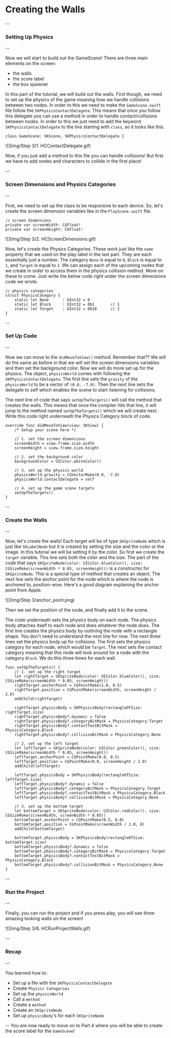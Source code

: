 # Creating the Walls
--
### Setting Up Physics
--

Now we will start to build out the GameScene! There are three main elements on the screen:

* the walls
* the score label
* the box spawner

In this part of the tutorial, we will build out the walls. First though, we need to set up the physics of the game meaning how we handle collisions between two nodes. In order to this we need to make the `GameScene.swift` file follow the `SKPhysicsContactDelegate`. This means that once you follow this delegate you can use a method in order to handle contact/collisions between nodes. In order to this we just need to add the keyword `SKPhysicsContactDelegate` to the line starting with `class`, so it looks like this.

`class GameScene: SKScene, SKPhysicsContactDelegate {`

![](img/Step 3/1. HCContactDelegate.gif)

Now, if you just add a method to this file you can handle collisions! But first we have to add nodes and characters to collide in the first place!

--
### Screen Dimensions and Physics Categories
--

First, we need to set up the class to be responsive to each device. So, let's create the screen dimension variables like in the `PlayScene.swift` file.

	// screen dimensions
    private var screenWidth: CGFloat!
    private var screenHeight: CGFloat!

![](img/Step 3/2. HCScreenDimensions.gif)

Now, let's create the Physics Categories. These work just like the `name` property that we used on the play label in the last part. They are each essentially just a number. The category `None` is equal to `0`, `Block` is equal to `1`, and `Target` is equal to `2`. We can assign each of the upcoming nodes that we create in order to access them in the physics collision method. More on these to come. Just write the below code right under the screen dimensions code we wrote.

	// physics categories
    struct PhysicsCategory {
        static let None      : UInt32 = 0
        static let Block     : UInt32 = 0b1       // 1
        static let Target    : UInt32 = 0b10      // 2
    }
    
--
### Set Up Code
--

Now we can move to the `didMoveToView()` method. Remember that?? We will do the same as before in that we will set the screen dimensions variables and then set the background color. Now we will do more set up for the physics. The object, `physicsWorld` comes with following the `SKPhysicsContactDelegate`. The first line sets the `gravity` of the `physicsWorld` to be a vector of `(0.0, -7.0)`. Then the next line sets the delegate to self which enables the scene to start listening for collisions. 

The next line of code that says `setUpTheTargets()` will call the method that creates the walls. This means that once the compiler hits that line, it will jump to the method named `setUpTheTargets()` which we will create next. Write this code right underneath the Physics Category block of code.

	override func didMoveToView(view: SKView) {
        /* Setup your scene here */
        
        // 1. set the screen dimensions
        screenWidth = view.frame.size.width
        screenHeight = view.frame.size.height
        
        // 2. set the background color
        backgroundColor = UIColor.whiteColor()
        
        // 3. set up the physics world
        physicsWorld.gravity = CGVectorMake(0.0, -7.0)
        physicsWorld.contactDelegate = self
        
        // 4. set up the game scene targets
        setUpTheTargets()
    }
    
--
### Create the Walls
--

Now, let's create the walls! Each target will be of type `SKSpriteNode` which is just like `SKLabelNode` but it is created by setting the size and the color or the image. In this tutorial we will be setting it by the color. So first we create the `target` variable. This line sets both the color and the size. The part of the code that says `SKSpriteNode(color: UIColor.blueColor(), size: CGSizeMake(screenWidth * 0.05, screenHeight))` is a constructor for `SKSpriteNode`. This is a special type of method that creates an object. The next line sets the anchor point for the node which is where the node is anchored to, position-wise. Here's a good diagram explaining the anchor point from Apple.

![](img/Step 3/anchor_point.png)

Then we set the position of the node, and finally add it to the scene. 

The code underneath sets the physics body on each node. The physics body attaches itself to each node and does whatever the node does. The first line creates the physics body by outlining the node with a rectangle shape. You don't need to understand the next line for now. The next three lines set the physics body up for collisions. The first sets the physics category for each node, which would be `Target`. The next sets the contact category meaning that this node will look around for a node with the category `Block`. We do this three times for each wall.

	func setUpTheTargets() {
        // 1. set up the right target
        let rightTarget = SKSpriteNode(color: UIColor.blueColor(), size: CGSizeMake(screenWidth * 0.05, screenHeight))
        rightTarget.anchorPoint = CGPointMake(1.0, 0.5)
        rightTarget.position = CGPointMake(screenWidth, screenHeight / 2.0)
        addChild(rightTarget)
        
        rightTarget.physicsBody = SKPhysicsBody(rectangleOfSize: rightTarget.size)
        rightTarget.physicsBody?.dynamic = false
        rightTarget.physicsBody?.categoryBitMask = PhysicsCategory.Target
        rightTarget.physicsBody?.contactTestBitMask = PhysicsCategory.Block
        rightTarget.physicsBody?.collisionBitMask = PhysicsCategory.None
        
        // 2. set up the left target
        let leftTarget = SKSpriteNode(color: UIColor.greenColor(), size: CGSizeMake(screenWidth * 0.05, screenHeight))
        leftTarget.anchorPoint = CGPointMake(0.0, 0.5)
        leftTarget.position = CGPointMake(0.0, screenHeight / 2.0)
        addChild(leftTarget)
        
        leftTarget.physicsBody = SKPhysicsBody(rectangleOfSize: leftTarget.size)
        leftTarget.physicsBody?.dynamic = false
        leftTarget.physicsBody?.categoryBitMask = PhysicsCategory.Target
        leftTarget.physicsBody?.contactTestBitMask = PhysicsCategory.Block
        leftTarget.physicsBody?.collisionBitMask = PhysicsCategory.None
        
        // 3. set up the bottom target
        let bottomTarget = SKSpriteNode(color: UIColor.redColor(), size: CGSizeMake(screenWidth, screenWidth * 0.05))
        bottomTarget.anchorPoint = CGPointMake(0.5, 0.0)
        bottomTarget.position = CGPointMake(screenWidth / 2.0, 0)
        addChild(bottomTarget)
        
        bottomTarget.physicsBody = SKPhysicsBody(rectangleOfSize: bottomTarget.size)
        bottomTarget.physicsBody?.dynamic = false
        bottomTarget.physicsBody?.categoryBitMask = PhysicsCategory.Target
        bottomTarget.physicsBody?.contactTestBitMask = PhysicsCategory.Block
        bottomTarget.physicsBody?.collisionBitMask = PhysicsCategory.None
    }
    
--
### Run the Project
--

Finally, you can run the project and if you press play, you will see three amazing looking walls on the screen!

![](img/Step 3/6. HCRunProjectWalls.gif)

--
### Recap
--

You learned how to:

* Set up a file with the `SKPhysicsContactDelegate`
* Create `Physics Categories`
* Set up the `physicsWorld`
* Call a `method`
* Create a `method`
* Create an `SKSpriteNode`
* Set up `physicsBody`'s for each `SKSpriteNode`

--
You are now ready to move on to Part 4 where you will be able to create the score label for the `GameScene`!